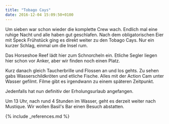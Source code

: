 ```yaml
---
title: "Tobago Cays"
date: 2016-12-04 15:09:50+0100
---
```

Um sieben war schon wieder die komplette Crew wach. Endlich mal eine ruhige Nacht und alle haben gut geschlafen. Nach dem obligatorischen Eier mit Speck Frühstück ging es direkt weiter zu den Tobago Cays. Nur ein kurzer Schlag, einmal um die Insel rum.

Das Horseshoe Reef lädt hier zum Schnorcheln ein. Etliche Segler liegen hier schon vor Anker, aber wir finden noch einen Platz.

Kurz danach gleich Taucherbrille und Flossen an und los gehts. Zu sehen gabs Wasserschildkröten und etliche Fische. Alles mit der Action Cam unter Wasser gefilmt. Filme gibt es irgendwann zu einem späteren Zeitpunkt.

Jedenfalls hat nun definitiv der Erholungsurlaub angefangen.

Um 13 Uhr, nach rund 4 Stunden im Wasser, geht es derzeit weiter nach Mustique. Wir wollen Basil's Bar einen Besuch abstatten.

{% include _references.md %}
